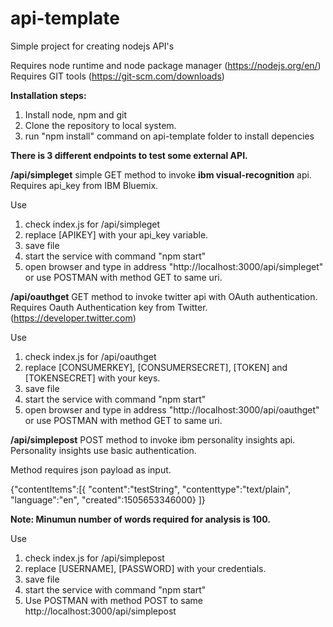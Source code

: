 # api-template
Simple project for creating nodejs API's

Requires node runtime and node package manager (https://nodejs.org/en/)
Requires GIT tools (https://git-scm.com/downloads)

**Installation steps:**
1. Install node, npm and git
2. Clone the repository to local system.
3. run "npm install" command on api-template folder to install depencies


**There is 3 different endpoints to test some external API.**

**/api/simpleget**
simple GET method to invoke **ibm visual-recognition** api. Requires api_key from IBM Bluemix.

Use
1. check index.js for /api/simpleget
2. replace [APIKEY] with your api_key variable.
3. save file
4. start the service with command "npm start"
5. open browser and type in address "http://localhost:3000/api/simpleget" or use POSTMAN with method GET to same uri.

**/api/oauthget**
GET method to invoke twitter api with OAuth authentication. Requires Oauth Authentication key from Twitter. (https://developer.twitter.com)

Use
1. check index.js for /api/oauthget
2. replace [CONSUMERKEY], [CONSUMERSECRET], [TOKEN] and [TOKENSECRET] with your keys.
3. save file
4. start the service with command "npm start"
5. open browser and type in address "http://localhost:3000/api/oauthget" or use POSTMAN with method GET to same uri.

**/api/simplepost**
POST method to invoke ibm personality insights api. Personality insights use basic authentication.

Method requires json payload as input.

{"contentItems":[{
  "content":"testString",
  "contenttype":"text/plain",
  "language":"en",
  "created":1505653346000}
]}

**Note: Minumun number of words required for analysis is 100.**

Use
1. check index.js for /api/simplepost
2. replace [USERNAME], [PASSWORD] with your credentials.
3. save file
4. start the service with command "npm start"
5. Use POSTMAN with method POST to same http://localhost:3000/api/simplepost
  

